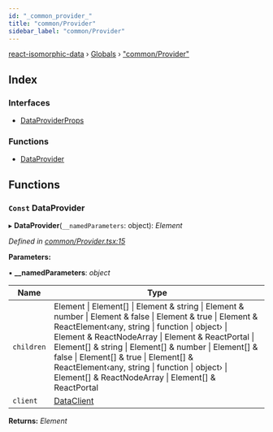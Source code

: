 ```yaml
---
id: "_common_provider_"
title: "common/Provider"
sidebar_label: "common/Provider"
---
```


[react-isomorphic-data](../index.md) › [Globals](../globals.md) › ["common/Provider"](_common_provider_.md)

## Index

### Interfaces

* [DataProviderProps](../interfaces/_common_provider_.dataproviderprops.md)

### Functions

* [DataProvider](_common_provider_.md#const-dataprovider)

## Functions

### `Const` DataProvider

▸ **DataProvider**(`__namedParameters`: object): *Element*

*Defined in [common/Provider.tsx:15](https://github.com/jackyef/react-isomorphic-data/blob/06da012/packages/react-isomorphic-data/src/common/Provider.tsx#L15)*

**Parameters:**

▪ **__namedParameters**: *object*

Name | Type |
------ | ------ |
`children` | Element &#124; Element[] &#124; Element & string &#124; Element & number &#124; Element & false &#124; Element & true &#124; Element & ReactElement‹any, string &#124; function &#124; object› &#124; Element & ReactNodeArray &#124; Element & ReactPortal &#124; Element[] & string &#124; Element[] & number &#124; Element[] & false &#124; Element[] & true &#124; Element[] & ReactElement‹any, string &#124; function &#124; object› &#124; Element[] & ReactNodeArray &#124; Element[] & ReactPortal |
`client` | [DataClient](../interfaces/_common_types_.dataclient.md) |

**Returns:** *Element*
